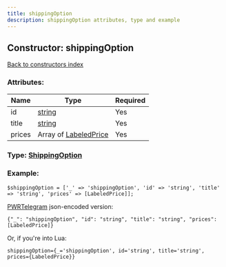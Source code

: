 ```yaml
---
title: shippingOption
description: shippingOption attributes, type and example
---
```

## Constructor: shippingOption  
[Back to constructors index](index.md)



### Attributes:

| Name     |    Type       | Required |
|----------|---------------|----------|
|id|[string](../types/string.md) | Yes|
|title|[string](../types/string.md) | Yes|
|prices|Array of [LabeledPrice](../types/LabeledPrice.md) | Yes|



### Type: [ShippingOption](../types/ShippingOption.md)


### Example:

```
$shippingOption = ['_' => 'shippingOption', 'id' => 'string', 'title' => 'string', 'prices' => [LabeledPrice]];
```  

[PWRTelegram](https://pwrtelegram.xyz) json-encoded version:

```
{"_": "shippingOption", "id": "string", "title": "string", "prices": [LabeledPrice]}
```


Or, if you're into Lua:  


```
shippingOption={_='shippingOption', id='string', title='string', prices={LabeledPrice}}

```


